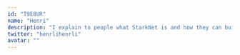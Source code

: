 ```yaml
---
id: "T9E8UR"
name: "Henri"
description: "I explain to people what StarkNet is and how they can build cool stuff on top of it"
twitter: "henrlihenrli"
avatar: ""
---
```

